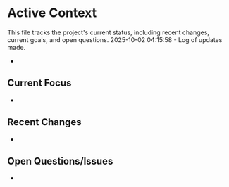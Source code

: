 # Active Context

This file tracks the project's current status, including recent changes, current goals, and open questions.
2025-10-02 04:15:58 - Log of updates made.

*

## Current Focus

*   

## Recent Changes

*   

## Open Questions/Issues

*   